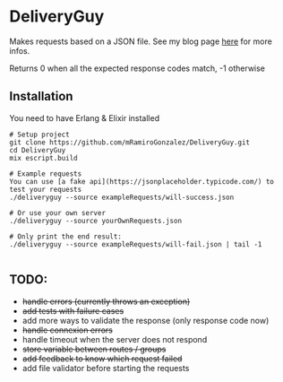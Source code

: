 # DeliveryGuy

Makes requests based on a JSON file. See my blog page [here](https://mramirogonzalez.github.io/Using-DeliveryGuy/) for more infos.

Returns 0 when all the expected response codes match, -1 otherwise

## Installation
You need to have Erlang & Elixir installed
```
# Setup project
git clone https://github.com/mRamiroGonzalez/DeliveryGuy.git
cd DeliveryGuy 
mix escript.build

# Example requests
You can use [a fake api](https://jsonplaceholder.typicode.com/) to test your requests
./deliveryguy --source exampleRequests/will-success.json

# Or use your own server
./deliveryguy --source yourOwnRequests.json

# Only print the end result:
./deliveryguy --source exampleRequests/will-fail.json | tail -1


```

## TODO:
- ~~handle errors (currently throws an exception)~~
- ~~add tests with failure cases~~
- add more ways to validate the response (only response code now)
- ~~handle connexion errors~~
- handle timeout when the server does not respond
- ~~store variable between routes / groups~~
- ~~add feedback to know which request failed~~
- add file validator before starting the requests
